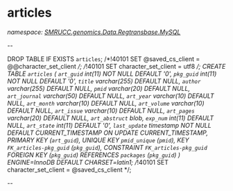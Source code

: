 ﻿# articles
_namespace: [SMRUCC.genomics.Data.Regtransbase.MySQL](./index.md)_

--
 
 DROP TABLE IF EXISTS `articles`;
 /*!40101 SET @saved_cs_client = @@character_set_client */;
 /*!40101 SET character_set_client = utf8 */;
 CREATE TABLE `articles` (
 `art_guid` int(11) NOT NULL DEFAULT '0',
 `pkg_guid` int(11) NOT NULL DEFAULT '0',
 `title` varchar(255) DEFAULT NULL,
 `author` varchar(255) DEFAULT NULL,
 `pmid` varchar(20) DEFAULT NULL,
 `art_journal` varchar(50) DEFAULT NULL,
 `art_year` varchar(10) DEFAULT NULL,
 `art_month` varchar(10) DEFAULT NULL,
 `art_volume` varchar(10) DEFAULT NULL,
 `art_issue` varchar(10) DEFAULT NULL,
 `art_pages` varchar(20) DEFAULT NULL,
 `art_abstruct` blob,
 `exp_num` int(11) DEFAULT NULL,
 `art_state` int(11) DEFAULT '0',
 `last_update` timestamp NOT NULL DEFAULT CURRENT_TIMESTAMP ON UPDATE CURRENT_TIMESTAMP,
 PRIMARY KEY (`art_guid`),
 UNIQUE KEY `pmid_unique` (`pmid`),
 KEY `FK_articles-pkg_guid` (`pkg_guid`),
 CONSTRAINT `FK_articles-pkg_guid` FOREIGN KEY (`pkg_guid`) REFERENCES `packages` (`pkg_guid`)
 ) ENGINE=InnoDB DEFAULT CHARSET=latin1;
 /*!40101 SET character_set_client = @saved_cs_client */;
 
 --




